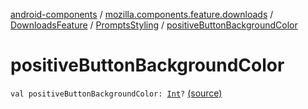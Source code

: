 [android-components](../../../index.md) / [mozilla.components.feature.downloads](../../index.md) / [DownloadsFeature](../index.md) / [PromptsStyling](index.md) / [positiveButtonBackgroundColor](./positive-button-background-color.md)

# positiveButtonBackgroundColor

`val positiveButtonBackgroundColor: `[`Int`](https://kotlinlang.org/api/latest/jvm/stdlib/kotlin/-int/index.html)`?` [(source)](https://github.com/mozilla-mobile/android-components/blob/master/components/feature/downloads/src/main/java/mozilla/components/feature/downloads/DownloadsFeature.kt#L221)